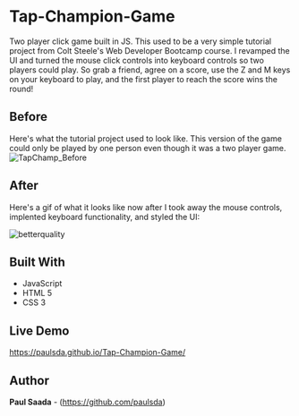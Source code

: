 # Tap-Champion-Game

Two player click game built in JS. This used to be a very simple tutorial project from Colt Steele's Web Developer Bootcamp course. I revamped the UI and turned the mouse click controls into keyboard controls so two players could play. So grab a friend, agree on a score, use the Z and M keys on your keyboard to play, and the first player to reach the score wins the round!

## Before

Here's what the tutorial project used to look like. This version of the game could only be played by one person even though it was a two player game.
![TapChamp_Before](https://user-images.githubusercontent.com/26423160/56253312-d44b4700-6089-11e9-8272-026612b1a10e.png)

## After

Here's a gif of what it looks like now after I took away the mouse controls, implented keyboard functionality, and styled the UI:

![betterquality](https://user-images.githubusercontent.com/26423160/56253442-5a678d80-608a-11e9-9dae-df58de538a63.gif)

## Built With

* JavaScript
* HTML 5
* CSS 3

## Live Demo

https://paulsda.github.io/Tap-Champion-Game/

## Author

**Paul Saada**  - (https://github.com/paulsda)
